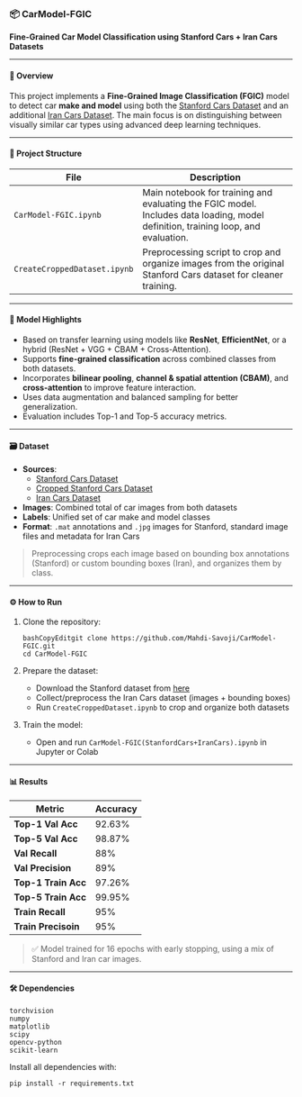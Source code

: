 ### 📦 CarModel-FGIC

**Fine-Grained Car Model Classification using Stanford Cars + Iran Cars Datasets**

------

#### 🚀 Overview

This project implements a **Fine-Grained Image Classification (FGIC)** model to detect car **make and model** using both the [Stanford Cars Dataset](https://www.kaggle.com/datasets/eduardo4jesus/stanford-cars-dataset) and an additional [Iran Cars Dataset](https://www.kaggle.com/datasets/usefashrfi/iran-used-cars-dataset). The main focus is on distinguishing between visually similar car types using advanced deep learning techniques.

------

#### 📁 Project Structure

| File                         | Description                                                  |
| ---------------------------- | ------------------------------------------------------------ |
| `CarModel-FGIC.ipynb`        | Main notebook for training and evaluating the FGIC model. Includes data loading, model definition, training loop, and evaluation. |
| `CreateCroppedDataset.ipynb` | Preprocessing script to crop and organize images from the original Stanford Cars dataset for cleaner training. |



------

#### 🧠 Model Highlights

- Based on transfer learning using models like **ResNet**, **EfficientNet**, or a hybrid (ResNet + VGG + CBAM + Cross-Attention).
- Supports **fine-grained classification** across combined classes from both datasets.
- Incorporates **bilinear pooling**, **channel & spatial attention (CBAM)**, and **cross-attention** to improve feature interaction.
- Uses data augmentation and balanced sampling for better generalization.
- Evaluation includes Top-1 and Top-5 accuracy metrics.

------

#### 🗃 Dataset

- **Sources**:
  - [Stanford Cars Dataset](https://www.kaggle.com/datasets/eduardo4jesus/stanford-cars-dataset)
  - [Cropped Stanford Cars Dataset](https://www.kaggle.com/datasets/mahdisavoji/croppedstanfordcardataset)
  - [Iran Cars Dataset](https://www.kaggle.com/datasets/usefashrfi/iran-used-cars-dataset)
- **Images**: Combined total of car images from both datasets
- **Labels**: Unified set of car make and model classes
- **Format**: `.mat` annotations and `.jpg` images for Stanford, standard image files and metadata for Iran Cars

> Preprocessing crops each image based on bounding box annotations (Stanford) or custom bounding boxes (Iran), and organizes them by class.

------

#### ⚙️ How to Run

1. Clone the repository:

   ```
   bashCopyEditgit clone https://github.com/Mahdi-Savoji/CarModel-FGIC.git
   cd CarModel-FGIC
   ```

2. Prepare the dataset:

   - Download the Stanford dataset from [here](https://ai.stanford.edu/~jkrause/cars/car_dataset.html)
   - Collect/preprocess the Iran Cars dataset (images + bounding boxes)
   - Run `CreateCroppedDataset.ipynb` to crop and organize both datasets

3. Train the model:

   - Open and run `CarModel-FGIC(StanfordCars+IranCars).ipynb` in Jupyter or Colab

------

#### 📊 Results

| Metric              | Accuracy |
| ------------------- | -------- |
| **Top-1 Val Acc**   | 92.63%   |
| **Top-5 Val Acc**   | 98.87%   |
| **Val Recall**      | 88%      |
| **Val Precision**   | 89%      |
| **Top-1 Train Acc** | 97.26%   |
| **Top-5 Train Acc** | 99.95%   |
| **Train Recall**    | 95%      |
| **Train Precisoin** | 95%      |



> ✅ Model trained for 16 epochs with early stopping, using a mix of Stanford and Iran car images.

------

#### 🛠️ Dependencies

```
torchvision
numpy
matplotlib
scipy
opencv-python
scikit-learn
```

Install all dependencies with:

```
pip install -r requirements.txt
```
